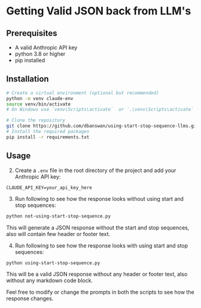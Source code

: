 # Getting Valid JSON back from LLM's

## Prerequisites

- A valid Anthropic API key
- python 3.8 or higher
- pip installed

## Installation

```bash
# Create a virtual environment (optional but recommended)
python -m venv claude-env
source venv/bin/activate
# On Windows use `venv\Scripts\activate`  or `.\venv\Scripts\activate`

# Clone the repository
git clone https://github.com/dbanswan/using-start-stop-sequence-llms.git
# Install the required packages
pip install -r requirements.txt
```

## Usage

2. Create a `.env` file in the root directory of the project and add your Anthropic API key:

```
CLAUDE_API_KEY=your_api_key_here
```

3. Run following to see how the response looks without using start and stop sequences:

```bash
python not-using-start-stop-sequence.py
```

This will generate a JSON response without the start and stop sequences, also will contain few header or footer text.

4. Run following to see how the response looks with using start and stop sequences:

```bash
python using-start-stop-sequence.py
```

This will be a valid JSON response without any header or footer text, also without any markdown code block.

Feel free to modify or change the prompts in both the scripts to see how the response changes.
